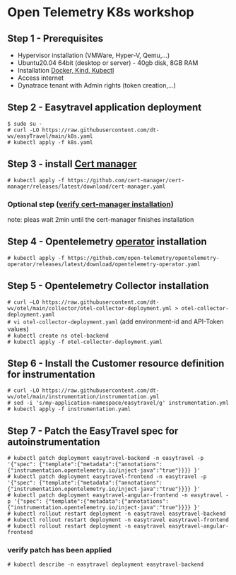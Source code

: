 # Open Telemetry K8s workshop

## Step 1 - Prerequisites
- Hypervisor installation (VMWare, Hyper-V, Qemu,...)
- Ubuntu20.04 64bit (desktop or server) - 40gb disk, 8GB RAM
- Installation [Docker, Kind, Kubectl](https://github.com/dt-wv/k8s/tree/main/workshop/README.md)
- Access internet  
- Dynatrace tenant with Admin rights (token creation,...)

## Step 2 - Easytravel application deployment
`$ sudo su -`  
`# curl -LO https://raw.githubusercontent.com/dt-wv/easyTravel/main/k8s.yaml`   
`# kubectl apply -f k8s.yaml`

## Step 3 - install [Cert manager](https://cert-manager.io/docs/installation/kubectl/)
`# kubectl apply -f https://github.com/cert-manager/cert-manager/releases/latest/download/cert-manager.yaml`

### Optional step ([verify cert-manager installation](https://cert-manager.io/docs/installation/verify/ ))
note: pleas wait 2min until the cert-manager finishes installation  

## Step 4 - Opentelemetry [operator](https://github.com/open-telemetry/opentelemetry-operator) installation
`# kubectl apply -f https://github.com/open-telemetry/opentelemetry-operator/releases/latest/download/opentelemetry-operator.yaml`  

## Step 5 - Opentelemetry Collector installation
`# curl –LO https://raw.githubusercontent.com/dt-wv/otel/main/collector/otel-collector-deployment.yml > otel-collector-deployment.yaml`  
`# vi otel-collector-deployment.yaml` (add environment-id and API-Token values)    
`# kubectl create ns otel-backend`  
`# kubectl apply -f otel-collector-deployment.yaml`  

## Step 6 - Install the Customer resource definition for instrumentation
`# curl -LO https://raw.githubusercontent.com/dt-wv/otel/main/instrumentation/instrumentation.yml`  
`# sed -i 's/my-application-namespace/easytravel/g' instrumentation.yml`  
`# kubectl apply -f instrumentation.yaml` 

## Step 7 - Patch the EasyTravel spec for autoinstrumentation
`# kubectl patch deployment easytravel-backend -n easytravel -p '{"spec": {"template":{"metadata":{"annotations":{"instrumentation.opentelemetry.io/inject-java":"true"}}}} }'
`  
`# kubectl patch deployment easytravel-frontend -n easytravel -p '{"spec": {"template":{"metadata":{"annotations":{"instrumentation.opentelemetry.io/inject-java":"true"}}}} }'
`  
`# kubectl patch deployment easytravel-angular-frontend -n easytravel -p '{"spec": {"template":{"metadata":{"annotations":{"instrumentation.opentelemetry.io/inject-java":"true"}}}} }'
`  
`# kubectl rollout restart deployment -n easytravel easytravel-backend`  
`# kubectl rollout restart deployment -n easytravel easytravel-frontend`  
`# kubectl rollout restart deployment -n easytravel easytravel-angular-frontend`    
### verify patch has been applied
`# kubectl describe -n easytravel deployment easytravel-backend `